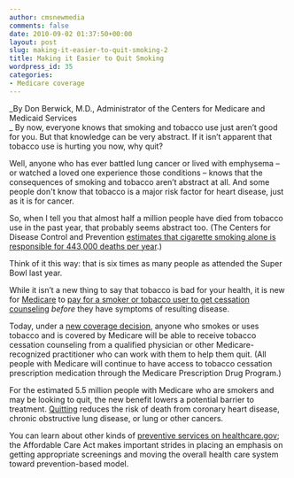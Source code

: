 ```yaml
---
author: cmsnewmedia
comments: false
date: 2010-09-02 01:37:50+00:00
layout: post
slug: making-it-easier-to-quit-smoking-2
title: Making it Easier to Quit Smoking
wordpress_id: 35
categories:
- Medicare coverage
---
```


_By Don Berwick, M.D., Administrator of the Centers for Medicare and Medicaid Services            
_
By now, everyone knows that smoking and tobacco use just aren’t good for you.  But that knowledge can be very abstract.  If it isn’t apparent that tobacco use is hurting you now, why quit?

Well, anyone who has ever battled lung cancer or lived with emphysema – or watched a loved one experience those conditions – knows that the consequences of smoking and tobacco aren’t abstract at all. And some people don't know that tobacco is a major risk factor for heart disease, just as it is for cancer.

So, when I tell you that almost half a million people have died from tobacco use in the past year, that probably seems abstract too.  (The Centers for Disease Control and Prevention [estimates that cigarette smoking alone is responsible for 443,000 deaths per year](http://www.cdc.gov/tobacco/data_statistics/fact_sheets/fast_facts/).)

Think of it this way: that is six times as many people as attended the Super Bowl last year. 

While it isn’t a new thing to say that tobacco is bad for your health, it is new for [Medicare](http://www.medicare.gov/Default.aspx?AspxAutoDetectCookieSupport=1) to [pay for a smoker or tobacco user to get cessation counseling](http://www.cms.gov/apps/media/press/release.asp?Counter=3830&intNumPerPage=10&checkDate=&checkKey=&srchType=1&numDays=3500&srchOpt=0&srchData=&keywordType=All&chkNewsType=1%2C+2%2C+3%2C+4%2C+5&intPage=&showAll=&pYear=&year=&desc=&cboOrder=date) _before_ they have symptoms of resulting disease.

Today, under a [new coverage decision](http://www.cms.gov/center/coverage.asp), anyone who smokes or uses tobacco and is covered by Medicare will be able to receive tobacco cessation counseling from a qualified physician or other Medicare-recognized practitioner who can work with them to help them quit.  (All people with Medicare will continue to have access to tobacco cessation prescription medication through the Medicare Prescription Drug Program.)

For the estimated 5.5 million people with Medicare who are smokers and may be looking to quit, the new benefit lowers a potential barrier to treatment. [Quitting](http://www.smokefree.gov/) reduces the risk of death from coronary heart disease, chronic obstructive lung disease, or lung or other cancers.

You can learn about other kinds of [preventive services on healthcare.gov](http://www.healthcare.gov/learn/index.html); the Affordable Care Act makes important strides in placing an emphasis on getting appropriate screenings and moving the overall health care system toward prevention-based model.    
